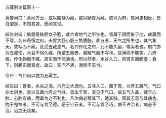 五藏别论篇第十一

黄帝问曰：余闻方士，或以脑髓为藏，或以肠胃为藏，或以为府，敢问更相反，皆自谓是，不知其道，愿闻其说。

岐伯对曰：脑髓骨脉胆女子胞，此六者地气之所生也，皆藏于阴而象于地，故藏而不写，名曰奇恒之府。夫胃大肠小肠三焦膀胱，此五者，天气之所生也，其气象天，故写而不藏，此受五藏浊气，名曰传化之府，此不能久留，输泻者也。魄门亦为五藏使，水谷不得久藏。所谓五藏者，藏精气而不写也，故满而不能实。六府者，传化物而不藏，故实而不能满也。所以然者，水谷入口，则胃实而肠虚；食下，则肠实而胃虚。故曰：实而不满，满而不实也。

帝曰：气口何以独为五藏主。

岐伯曰：胃者，水谷之海，六府之大源也。五味入口，藏于胃，以养五藏气，气口亦太阴也。是以五藏六府之气味，皆出于胃，变见于气口。故五气入鼻，藏于心肺，心肺有病，而鼻为之不利也。凡治病必察其下，适其脉，观其志意与其病也。拘于鬼神者，不可与言至德。恶于针石者，不可与言至巧。病不许治者，病必不治，治之无功矣。

